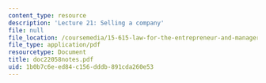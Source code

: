 ```yaml
---
content_type: resource
description: 'Lecture 21: Selling a company'
file: null
file_location: /coursemedia/15-615-law-for-the-entrepreneur-and-manager-spring-2003/1b0b7c6eed84c156dddb891cda260e53_doc22058notes.pdf
file_type: application/pdf
resourcetype: Document
title: doc22058notes.pdf
uid: 1b0b7c6e-ed84-c156-dddb-891cda260e53
---
```

